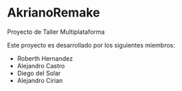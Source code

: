# AkrianoRemake
Proyecto de Taller Multiplataforma

Este proyecto es desarrollado por los siguientes miembros:

- Roberth Hernandez
- Alejandro Castro
- Diego del Solar
- Alejandro Cirian

